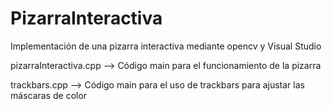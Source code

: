 # PizarraInteractiva
Implementación de una pizarra interactiva mediante opencv y Visual Studio

pizarraInteractiva.cpp --> Código main para el funcionamiento de la pizarra

trackbars.cpp --> Código main para el uso de trackbars para ajustar las máscaras de color
